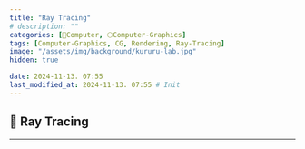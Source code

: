 ```yaml
---
title: "Ray Tracing"
# description: ""
categories: [💫Computer, 🌕Computer-Graphics]
tags: [Computer-Graphics, CG, Rendering, Ray-Tracing]
image: "/assets/img/background/kururu-lab.jpg"
hidden: true

date: 2024-11-13. 07:55
last_modified_at: 2024-11-13. 07:55 # Init
---
```


## 💫 Ray Tracing

---
